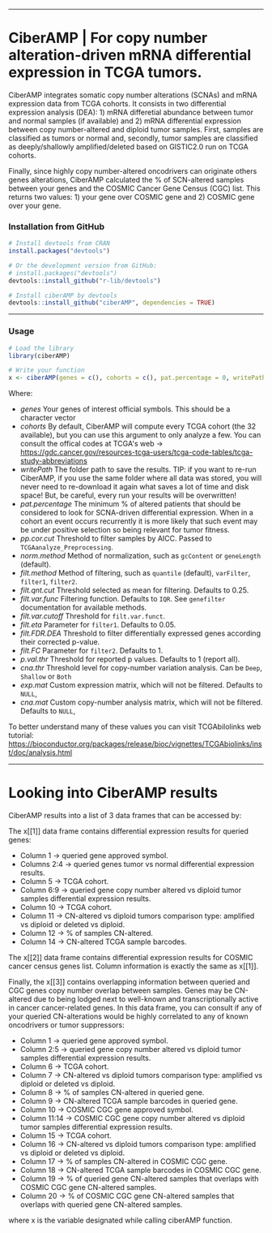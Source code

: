 
------------------------------------------------------------------------

# CiberAMP | For copy number alteration-driven mRNA differential expression in TCGA tumors.

CiberAMP integrates somatic copy number alterations (SCNAs) and mRNA expression data from TCGA cohorts. It consists in two differential expression analysis (DEA): 1) mRNA differetial abundance between tumor and normal samples (if available) and 2) mRNA differential expression between copy number-altered and diploid tumor samples. First, samples are classified as tumors or normal and, secondly, tumor samples are classified as deeply/shallowly amplified/deleted based on GISTIC2.0 run on TCGA cohorts.

Finally, since highly copy number-altered oncodrivers can originate others genes alterations, CiberAMP calculated the % of SCN-altered samples between your genes and the COSMIC Cancer Gene Census (CGC) list. This returns two values: 1) your gene over COSMIC gene and 2) COSMIC gene over your gene.

### Installation from GitHub ###

```r
# Install devtools from CRAN
install.packages("devtools")

# Or the development version from GitHub:
# install.packages("devtools")
devtools::install_github("r-lib/devtools")

# Install ciberAMP by devtools
devtools::install_github("ciberAMP", dependencies = TRUE)
```

------------------------------------------------------------------------

### Usage ###

```r
# Load the library
library(ciberAMP)

# Write your function
x <- ciberAMP(genes = c(), cohorts = c(), pat.percentage = 0, writePath = "PATH_TO_FOLDER")
```

Where:

* *genes* Your genes of interest official symbols. This should be a character vector
* *cohorts* By default, CiberAMP will compute every TCGA cohort (the 32 available), but you can use this argument to only analyze a few. You can consult the offical codes at TCGA's web -> https://gdc.cancer.gov/resources-tcga-users/tcga-code-tables/tcga-study-abbreviations
* *writePath* The folder path to save the results. TIP: if you want to re-run CiberAMP, if you use the same folder where all data was stored, you will never need to re-download it again what saves a lot of time and disk space! But, be careful, every run your results will be overwritten!
* *pat.percentage* The minimum % of altered patients that should be considered to look for SCNA-driven differential expression. When in a cohort an event occurs recurrently it is more likely that such event may be under positive selection so being relevant for tumor fitness.
* *pp.cor.cut* Threshold to filter samples by AICC. Passed to `TCGAanalyze_Preprocessing`.
* *norm.method* Method of normalization, such as `gcContent` or `geneLength` (default).
* *filt.method* Method of filtering, such as `quantile` (default), `varFilter`, `filter1`, `filter2`.
* *filt.qnt.cut* Threshold selected as mean for filtering. Defaults to 0.25.
* *filt.var.func* Filtering function. Defaults to `IQR`. See `genefilter` documentation for available methods.
* *filt.var.cutoff* Threshold for `filt.var.funct`.
* *filt.eta* Parameter for `filter1`. Defaults to 0.05.
* *filt.FDR.DEA* Threshold to filter differentially expressed genes according their corrected p-value.
* *filt.FC* Parameter for `filter2`. Defaults to 1.
* *p.val.thr* Threshold for reported p values. Defaults to 1 (report all).
* *cna.thr* Threshold level for copy-number variation analysis. Can be `Deep`, `Shallow` or `Both`
* *exp.mat* Custom expression matrix, which will not be filtered. Defaults to `NULL`,
* *cna.mat* Custom copy-number analysis matrix, which will not be filtered. Defaults to `NULL`,

To better understand many of these values you can visit TCGAbilolinks web tutorial: https://bioconductor.org/packages/release/bioc/vignettes/TCGAbiolinks/inst/doc/analysis.html

------------------------------------------------------------------------

# Looking into CiberAMP results

CiberAMP results into a list of 3 data frames that can be accessed by:

The x[[1]] data frame contains differential expression results for queried genes:

* Column 1 -> queried gene approved symbol.
* Columns 2:4 -> queried genes tumor vs normal differential expression results.
* Column 5 -> TCGA cohort.
* Column 6:9 -> queried gene copy number altered vs diploid tumor samples differential expression results.
* Column 10  -> TCGA cohort.
* Column 11  -> CN-altered vs diploid tumors comparison type: amplified vs diploid or deleted vs diploid.
* Column 12  -> % of samples CN-altered.
* Column 14 -> CN-altered TCGA sample barcodes.

The x[[2]] data frame contains differential expression results for COSMIC cancer census genes list. Column information is exactly the same as x[[1]].

Finally, the x[[3]] contains overlapping information between queried and CGC genes copy number overlap between samples. Genes may be CN-altered due to being lodged next to well-known and transcriptionally active in cancer cancer-related genes. In this data frame, you can consult if any of your queried CN-alterations would be highly correlated to any of known oncodrivers or tumor suppressors:

* Column 1 -> queried gene approved symbol.
* Column 2:5 -> queried gene copy number altered vs diploid tumor samples differential expression results.
* Column 6 -> TCGA cohort.
* Column 7 -> CN-altered vs diploid tumors comparison type: amplified vs diploid or deleted vs diploid.
* Column 8 -> % of samples CN-altered in queried gene.
* Column 9 -> CN-altered TCGA sample barcodes in queried gene.
* Column 10 -> COSMIC CGC gene approved symbol.
* Column 11:14 -> COSMIC CGC gene copy number altered vs diploid tumor samples differential expression results.
* Column 15 -> TCGA cohort.
* Column 16 -> CN-altered vs diploid tumors comparison type: amplified vs diploid or deleted vs diploid.
* Column 17 -> % of samples CN-altered in COSMIC CGC gene.
* Column 18 -> CN-altered TCGA sample barcodes in COSMIC CGC gene.
* Column 19 -> % of queried gene CN-altered samples that overlaps with COSMIC CGC gene CN-altered samples.
* Column 20 -> % of COSMIC CGC gene CN-altered samples that overlaps with queried gene CN-altered samples.

where x is the variable designated while calling ciberAMP function.
